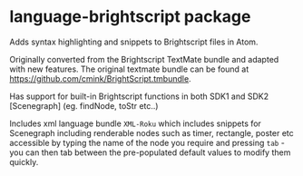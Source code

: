 # language-brightscript package

Adds syntax highlighting and snippets to Brightscript files in Atom.

Originally converted from the Brightscript TextMate bundle and adapted with new features. The original textmate bundle can be found at <https://github.com/cmink/BrightScript.tmbundle>.

Has support for built-in Brightscript functions in both SDK1 and SDK2 [Scenegraph] (eg. findNode, toStr etc..)

Includes xml language bundle `XML-Roku` which includes snippets for Scenegraph including renderable nodes such as timer, rectangle, poster etc accessible by typing the name of the node you require and pressing `tab` - you can then tab between the pre-populated default values to modify them quickly.
